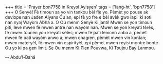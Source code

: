 +++
title = 'Prayer bpn7758 in Kreyol Ayisyen'
tags = ['lang-ht', 'bpn7758']
+++
O Senyè! Fè timoun sa yo vin tankou bèl flè yo. Pèmèt yo pouse ak devlope nan Jaden Alyans Ou an, epi fè yo fre e bèl avèk gwo lapli ki soti nan nyaj Wayòm Abhá a.
O Ou menm Senyè Ki janti! Mwen se yon timoun piti, leve mwen fè mwen antre nan wayòm nan. Mwen se yon kreyati tèrès, fè mwen tounen yon kreyati selès; mwen fè pati lemonn anba a, pèmèt mwen fè pati wayòm anwo a; mwen chagren, pèmèt mwen vin kontan; mwen materyèl, fè mwen vin espirityèl, epi pèmèt mwen reyisi montre bonte Ou yo ki pa gen limit. 
Se Ou menm Ki Plen Pouvwa, Ki Toujou Bay Lanmou.

-- Abdu'l-Bahá
